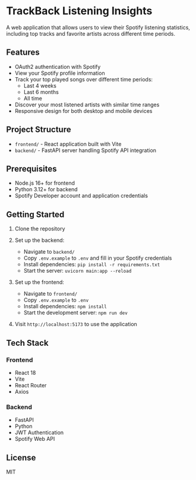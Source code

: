 # TrackBack Listening Insights

A web application that allows users to view their Spotify listening statistics, including top tracks and favorite artists across different time periods.

## Features

- OAuth2 authentication with Spotify
- View your Spotify profile information
- Track your top played songs over different time periods:
  - Last 4 weeks
  - Last 6 months
  - All time
- Discover your most listened artists with similar time ranges
- Responsive design for both desktop and mobile devices

## Project Structure

- `frontend/` - React application built with Vite
- `backend/` - FastAPI server handling Spotify API integration

## Prerequisites

- Node.js 16+ for frontend
- Python 3.12+ for backend
- Spotify Developer account and application credentials

## Getting Started

1. Clone the repository
2. Set up the backend:
   - Navigate to `backend/`
   - Copy `.env.example` to `.env` and fill in your Spotify credentials
   - Install dependencies: `pip install -r requirements.txt`
   - Start the server: `uvicorn main:app --reload`

3. Set up the frontend:
   - Navigate to `frontend/`
   - Copy `.env.example` to `.env`
   - Install dependencies: `npm install`
   - Start the development server: `npm run dev`

4. Visit `http://localhost:5173` to use the application

## Tech Stack

### Frontend
- React 18
- Vite
- React Router
- Axios

### Backend
- FastAPI
- Python
- JWT Authentication
- Spotify Web API

## License

MIT
